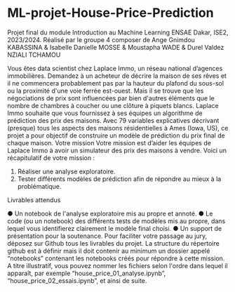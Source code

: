 # ML-projet-House-Price-Prediction
Projet final du module Introduction au Machine Learning ENSAE Dakar, ISE2, 2023/2024. Réalisé par le groupe 4 composer de  Ange Gnimdou KABASSINA &amp; Isabelle Danielle MOSSE &amp; Moustapha WADE &amp;  Durel Valdez NZIALI TCHAMOU

Vous êtes data scientist chez Laplace Immo, un réseau national d’agences immobilières.
Demandez à un acheteur de décrire la maison de ses rêves et il ne commencera probablement pas par la
hauteur du plafond du sous-sol ou la proximité d'une voie ferrée est-ouest. Mais il se trouve que les
négociations de prix sont influencées par bien d'autres éléments que le nombre de chambres à coucher
ou une clôture à piquets blancs.
Laplace Immo souhaite que vous fournissez à ses équipes un algorithme de prédiction des prix des maisons.
Avec 79 variables explicatives décrivant (presque) tous les aspects des maisons résidentielles à Ames
(Iowa, US), ce projet a pour objectif de construire un modèle de prédiction du prix final de chaque maison.
Votre mission
Votre mission est d’aider les équipes de Laplace Immo à avoir un simulateur des prix des maisons à vendre.
Voici un récapitulatif de votre mission :
1. Réaliser une analyse exploratoire.
2. Tester différents modèles de prédiction afin de répondre au mieux à la problématique.

Livrables attendus

● Un notebook de l'analyse exploratoire mis au propre et annoté.
● Le code (ou un notebook) des différents tests de modèles mis au propre, dans lequel vous identifierez
clairement le modèle final choisi.
● Un support de présentation pour la soutenance.
Pour faciliter votre passage au jury, déposez sur Github tous les livrables du projet. La structure du répertoire
github est à définir mais il doit contenir au minimum un dossier appelé “notebooks” contenant les notebooks créés
pour répondre à cette mission. A titre illustratif, vous pouvez nommer les fichiers selon l'ordre dans lequel il
apparaît, par exemple “house_price_01_analyse.ipynb”, “house_price_02_essais.ipynb”, et ainsi de suite.
